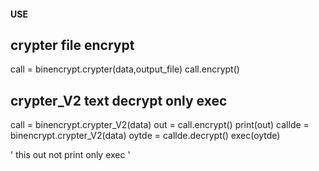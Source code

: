 #### USE #####

 ## crypter file encrypt  ##
 
  call = binencrypt.crypter(data,output_file)
  call.encrypt()
 
 ## crypter_V2 text decrypt only exec  ##
 
  call = binencrypt.crypter_V2(data)
  out = call.encrypt()
  print(out)
  callde = binencrypt.crypter_V2(data)
  oytde = callde.decrypt()
  exec(oytde)
  
  ' this out not print only exec '


